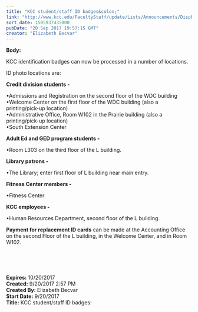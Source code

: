 ```yaml
---
title: "KCC student/staff ID badges&colon;"
link: "http://www.kcc.edu/FacultyStaff/update/Lists/Announcements/DispForm.aspx?ID=2517"
sort_date: 1505937435000
pubDate: "20 Sep 2017 19:57:15 GMT"
creator: "Elizabeth Becvar"
---
```


<div><b>Body:</b> <div class="ExternalClassD0BA8C2A526443E593C5AF0A439F1D78"><p>​KCC identification badges can now be processed in a number of locations.</p>
<p>ID photo locations are:</p>
<p><strong>Credit division students -</strong> </p>
<p>•Admissions and Registration on the second floor of the WDC building<br />•Welcome Center on the first floor of the WDC building (also a printing/pick-up location)<br />•Administrative Office, Room W102 in the Prairie building (also a printing/pick-up location)<br />•South Extension Center</p>
<p><strong>Adult Ed and GED program students -</strong></p>
<p>•Room L303 on the third floor of the L building. </p>
<p><strong>Library patrons -</strong></p>
<p>•The Library; enter first floor of L building near main entry.</p>
<p><strong>Fitness Center members -</strong></p>
<p>•Fitness Center</p>
<p><strong>KCC employees -</strong></p>
<p>•Human Resources Department, second floor of the L building. </p>
<p><strong>Payment for replacement ID cards</strong> can be made at the Accounting Office on the second Floor of the L building, in the Welcome Center, and in Room W102.<br /></p>
<p><br /><br /><br /></p></div></div>
<div><b>Expires:</b> 10/20/2017</div>
<div><b>Created:</b> 9/20/2017 2:57 PM</div>
<div><b>Created By:</b> Elizabeth Becvar</div>
<div><b>Start Date:</b> 9/20/2017</div>
<div><b>Title:</b> KCC student/staff ID badges:</div>
